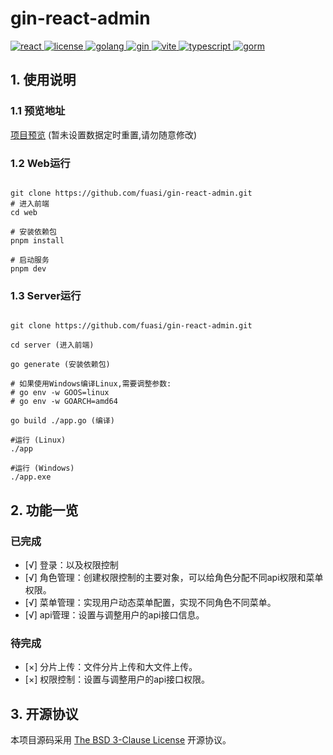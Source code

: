 # gin-react-admin

 <a href="https://github.com/facebook/react">
    <img src="https://img.shields.io/badge/react-18.2.0-brightgreen.svg" alt="react">
  </a>
  <a href="https://github.com/fuasi/gin-react-admin/blob/main/LICENSE">
    <img src="https://img.shields.io/badge/license-BSG-brightgreen.svg" alt="license">
  </a>
  <a href="https://img.shields.io/badge/golang-1.20.5-blue.svg">
    <img src="https://img.shields.io/badge/golang-1.20.5-blue.svg" alt="golang">
  </a>  
<a href="https://img.shields.io/badge/gin-1.20.5-blue.svg">
    <img src="https://img.shields.io/badge/gin-1.9.1-blue.svg" alt="gin">
  </a>
<a href="https://img.shields.io/badge/vite-4.3.9-orange.svg">
    <img src="https://img.shields.io/badge/vite-4.3.9-orange.svg" alt="vite">
  </a>
<a href="https://img.shields.io/badge/typescript-5.0.2-orange.svg">
    <img src="https://img.shields.io/badge/typescript-5.0.2-orange.svg" alt="typescript">
  </a>
<a href="https://img.shields.io/badge/gorm-1.25.1-blue.svg">
    <img src="https://img.shields.io/badge/gorm-1.25.1-blue.svg" alt="gorm">
  </a>  

## 1. 使用说明

### 1.1 预览地址
<a href="http://117.72.33.35:7888/">项目预览</a> (暂未设置数据定时重置,请勿随意修改)

### 1.2 Web运行
```

git clone https://github.com/fuasi/gin-react-admin.git
# 进入前端
cd web

# 安装依赖包
pnpm install

# 启动服务
pnpm dev 

```
### 1.3 Server运行
```

git clone https://github.com/fuasi/gin-react-admin.git

cd server (进入前端)

go generate (安装依赖包)

# 如果使用Windows编译Linux,需要调整参数: 
# go env -w GOOS=linux
# go env -w GOARCH=amd64

go build ./app.go (编译)

#运行 (Linux)
./app

#运行 (Windows)
./app.exe
```

## 2. 功能一览

### 已完成
- [√] 登录：以及权限控制
- [√] 角色管理：创建权限控制的主要对象，可以给角色分配不同api权限和菜单权限。
- [√] 菜单管理：实现用户动态菜单配置，实现不同角色不同菜单。
- [√] api管理：设置与调整用户的api接口信息。
### 待完成

- [×] 分片上传：文件分片上传和大文件上传。
- [×] 权限控制：设置与调整用户的api接口权限。

## 3. 开源协议

本项目源码采用 [The BSD 3-Clause License](https://choosealicense.com/licenses/bsd-3-clause/) 开源协议。
